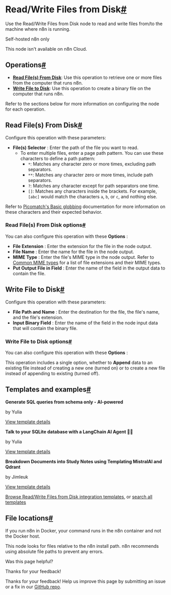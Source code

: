 [ ](https://github.com/n8n-io/n8n-docs/edit/main/docs/integrations/builtin/core-nodes/n8n-nodes-base.readwritefile.md "Edit this page")

# Read/Write Files from Disk[#](#readwrite-files-from-disk "Permanent link")

Use the Read/Write Files from Disk node to read and write files from/to the machine where n8n is running.

Self-hosted n8n only

This node isn't available on n8n Cloud.

## Operations[#](#operations "Permanent link")

  * [**Read File(s) From Disk**](#read-files-from-disk): Use this operation to retrieve one or more files from the computer that runs n8n.
  * [**Write File to Disk**](#write-file-to-disk): Use this operation to create a binary file on the computer that runs n8n.



Refer to the sections below for more information on configuring the node for each operation.

## Read File(s) From Disk[#](#read-files-from-disk "Permanent link")

Configure this operation with these parameters:

  * **File(s) Selector** : Enter the path of the file you want to read.
    * To enter multiple files, enter a page path pattern. You can use these characters to define a path pattern:
      * `*`: Matches any character zero or more times, excluding path separators.
      * `**`: Matches any character zero or more times, include path separators.
      * `?`: Matches any character except for path separators one time.
      * `[]`: Matches any characters inside the brackets. For example, `[abc]` would match the characters `a`, `b`, or `c`, and nothing else.



Refer to [Picomatch's Basic globbing](https://github.com/micromatch/picomatch#basic-globbing) documentation for more information on these characters and their expected behavior.

### Read File(s) From Disk options[#](#read-files-from-disk-options "Permanent link")

You can also configure this operation with these **Options** :

  * **File Extension** : Enter the extension for the file in the node output.
  * **File Name** : Enter the name for the file in the node output.
  * **MIME Type** : Enter the file's MIME type in the node output. Refer to [Common MIME types](https://developer.mozilla.org/en-US/docs/Web/HTTP/Basics_of_HTTP/MIME_types/Common_types) for a list of file extensions and their MIME types.
  * **Put Output File in Field** : Enter the name of the field in the output data to contain the file.



## Write File to Disk[#](#write-file-to-disk "Permanent link")

Configure this operation with these parameters:

  * **File Path and Name** : Enter the destination for the file, the file's name, and the file's extension.
  * **Input Binary Field** : Enter the name of the field in the node input data that will contain the binary file.



### Write File to Disk options[#](#write-file-to-disk-options "Permanent link")

You can also configure this operation with these **Options** :

This operation includes a single option, whether to **Append** data to an existing file instead of creating a new one (turned on) or to create a new file instead of appending to existing (turned off).

## Templates and examples[#](#templates-and-examples "Permanent link")

**Generate SQL queries from schema only - AI-powered**

by Yulia

[View template details](https://n8n.io/workflows/2508-generate-sql-queries-from-schema-only-ai-powered/)

**Talk to your SQLite database with a LangChain AI Agent 🧠💬**

by Yulia

[View template details](https://n8n.io/workflows/2292-talk-to-your-sqlite-database-with-a-langchain-ai-agent/)

**Breakdown Documents into Study Notes using Templating MistralAI and Qdrant**

by Jimleuk

[View template details](https://n8n.io/workflows/2339-breakdown-documents-into-study-notes-using-templating-mistralai-and-qdrant/)

[Browse Read/Write Files from Disk integration templates](https://n8n.io/integrations/readwrite-files-from-disk/), or [search all templates](https://n8n.io/workflows/)

## File locations[#](#file-locations "Permanent link")

If you run n8n in Docker, your command runs in the n8n container and not the Docker host.

This node looks for files relative to the n8n install path. n8n recommends using absolute file paths to prevent any errors.

Was this page helpful? 

Thanks for your feedback! 

Thanks for your feedback! Help us improve this page by submitting an issue or a fix in our [GitHub repo](https://github.com/n8n-io/n8n-docs). 
